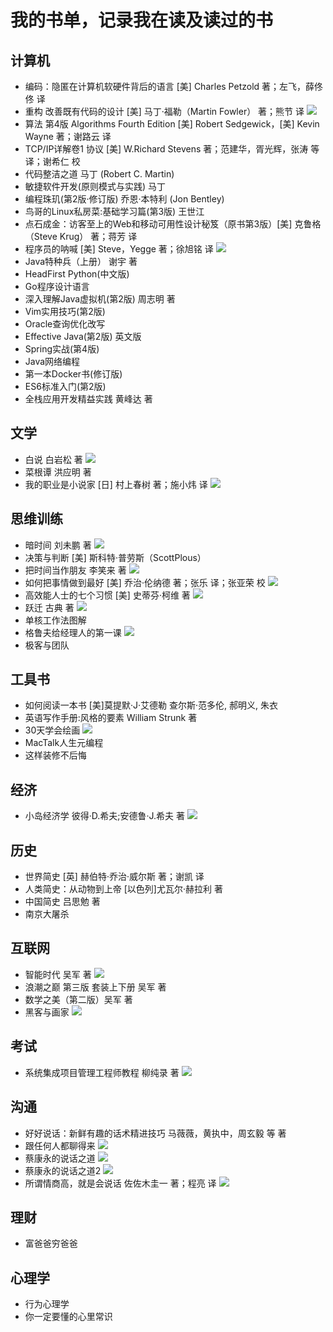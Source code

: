 # 我的书单，记录我在读及读过的书
## 计算机
- 编码：隐匿在计算机软硬件背后的语言 [美] Charles Petzold 著；左飞，薛佟佟 译
- 重构 改善既有代码的设计 [美] 马丁·福勒（Martin Fowler） 著；熊节 译 ![](https://img.shields.io/badge/progress-finish-green.svg)
- 算法 第4版 Algorithms Fourth Edition [美] Robert Sedgewick，[美] Kevin Wayne 著；谢路云 译
- TCP/IP详解卷1 协议 [美] W.Richard Stevens 著；范建华，胥光辉，张涛 等 译；谢希仁 校
- 代码整洁之道 马丁 (Robert C. Martin)
- 敏捷软件开发(原则模式与实践) 马丁
- 编程珠玑(第2版·修订版) 乔恩·本特利 (Jon Bentley)
- 鸟哥的Linux私房菜:基础学习篇(第3版) 王世江
- 点石成金：访客至上的Web和移动可用性设计秘笈（原书第3版）[美] 克鲁格（Steve Krug） 著；蒋芳 译
- 程序员的呐喊 [美] Steve，Yegge 著；徐旭铭 译 ![](https://img.shields.io/badge/progress-finish-green.svg)
- Java特种兵（上册） 谢宇 著
- HeadFirst Python(中文版)
- Go程序设计语言
- 深入理解Java虚拟机(第2版) 周志明 著
- Vim实用技巧(第2版) 
- Oracle查询优化改写
- Effective Java(第2版) 英文版
- Spring实战(第4版)
- Java网络编程
- 第一本Docker书(修订版)
- ES6标准入门(第2版)
- 全栈应用开发精益实践 黄峰达 著
## 文学
- 白说 白岩松 著 ![](https://img.shields.io/badge/progress-finish-green.svg)
- 菜根谭 洪应明 著
- 我的职业是小说家 [日] 村上春树 著；施小炜 译 ![](https://img.shields.io/badge/progress-finish-green.svg)
## 思维训练
- 暗时间 刘未鹏 著 ![](https://img.shields.io/badge/progress-finish-green.svg)
- 决策与判断 [美] 斯科特·普劳斯（ScottPlous） 
- 把时间当作朋友 李笑来 著 ![](https://img.shields.io/badge/progress-finish-green.svg)
- 如何把事情做到最好 [美] 乔治·伦纳德 著；张乐 译；张亚荣 校 ![](https://img.shields.io/badge/progress-finish-green.svg)
- 高效能人士的七个习惯 [美] 史蒂芬·柯维 著 ![](https://img.shields.io/badge/progress-finish-green.svg)
- 跃迁 古典 著 ![](https://img.shields.io/badge/progress-finish-green.svg)
- 单核工作法图解
- 格鲁夫给经理人的第一课 ![](https://img.shields.io/badge/progress-finish-green.svg)
- 极客与团队
## 工具书
- 如何阅读一本书 [美]莫提默·J·艾德勒 查尔斯·范多伦, 郝明义, 朱衣
- 英语写作手册:风格的要素 William Strunk 著
- 30天学会绘画 ![](https://img.shields.io/badge/progress-finish-green.svg)
- MacTalk人生元编程
- 这样装修不后悔
## 经济
- 小岛经济学 彼得·D.希夫;安德鲁·J.希夫 著 ![](https://img.shields.io/badge/progress-finish-green.svg)
## 历史
- 世界简史 [英] 赫伯特·乔治·威尔斯 著；谢凯 译
- 人类简史：从动物到上帝 [以色列]尤瓦尔·赫拉利 著
- 中国简史 吕思勉 著
- 南京大屠杀
## 互联网
- 智能时代 吴军 著 ![](https://img.shields.io/badge/progress-finish-green.svg)
- 浪潮之巅 第三版 套装上下册 吴军 著
- 数学之美（第二版）吴军 著 
- 黑客与画家 ![](https://img.shields.io/badge/progress-finish-green.svg)
## 考试
- 系统集成项目管理工程师教程 柳纯录 著 ![](https://img.shields.io/badge/progress-finish-green.svg)
## 沟通
- 好好说话：新鲜有趣的话术精进技巧 马薇薇，黄执中，周玄毅 等 著
- 跟任何人都聊得来 ![](https://img.shields.io/badge/progress-finish-green.svg)
- 蔡康永的说话之道 ![](https://img.shields.io/badge/progress-finish-green.svg)
- 蔡康永的说话之道2 ![](https://img.shields.io/badge/progress-finish-green.svg)
- 所谓情商高，就是会说话 佐佐木圭一 著；程亮 译 ![](https://img.shields.io/badge/progress-finish-green.svg)
## 理财
- 富爸爸穷爸爸
## 心理学
- 行为心理学
- 你一定要懂的心里常识

